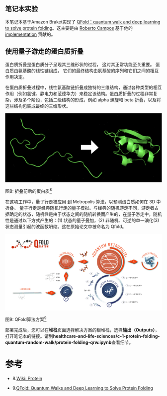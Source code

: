 ## 笔记本实验

本笔记本基于Amazon Braket实现了
[QFold：quantum walk and deep learning to solve protein folding](https://iopscience.iop.org/article/10.1088/2058-9565/ac4f2f)。这主要是由 [Roberto Campos](https://github.com/roberCO) 基于他的 [implementation](https://iopscience.iop.org/article/10.1088/2058-9565/ac4f2f) 贡献的。

## 使用量子游走的蛋白质折叠

蛋白质折叠是蛋白质分子呈现其三维形状的过程，
这对其正常功能至关重要。
蛋白质由氨基酸的线性链组成，
它们的最终结构由氨基酸的序列和它们之间的相互作用决定。

在蛋白质折叠过程中，线性氨基酸链折叠成独特的三维结构，通过各种类型的相互作用（例如氢键、静电力和范德华力）来稳定该结构。蛋白质折叠的过程非常复杂，涉及多个阶段，包括二级结构的形成，例如 alpha 螺旋和 beta 折叠，以及将这些结构包装成最终的三维形状。

![Protein](../../images/protein-folding.png)

图8: 折叠前后的蛋白质[<sup>8</sup>](#wiki-protein)

在这项工作中，量子行走被应用
到 Metropolis 算法，以预测蛋白质如何在 3D 中折叠。
量子行走是经典随机行走的量子模拟。与经典的随机游走不同，游走者占据确定的状态，随机性是由于状态之间的随机转换而产生的，在量子游走中，随机性是通过以下方式产生的：(1) 状态的量子叠加，(2) 非随机、可逆的单一演化(3) 状态测量引起的波函数坍缩。这在原始论文中被命名为 Qfold。

![Qfold](../../images/qfold.png)

图9: QFold算法方案[<sup>9</sup>](#qfold)

部署完成后，您可以在**堆栈**页面选择解决方案的根堆栈，选择**输出（Outputs）**，打开笔记本的链接。请到**healthcare-and-life-sciences/c-1-protein-folding-quantum-random-walk/protein-folding-qrw.ipynb**查看细节。

# 参考
<div id='wiki-protein'></div>

- 8.[Wiki: Protein](https://en.wikipedia.org/wiki/Protein_folding)

- 9.[QFold: Quantum Walks and Deep Learning to Solve Protein Folding](https://iopscience.iop.org/article/10.1088/2058-9565/ac4f2f)